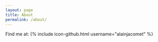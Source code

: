 ```yaml
---
layout: page
title: About
permalink: /about/
---
```


Find me at:
{% include icon-github.html username="alainjacomet" %}
